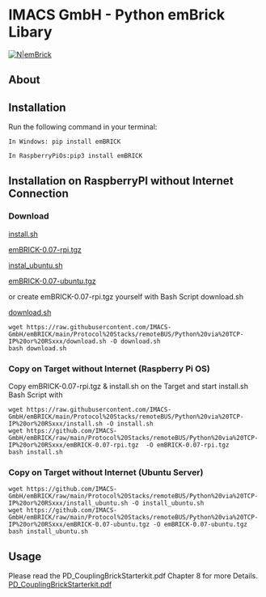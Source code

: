 # IMACS GmbH - Python emBrick Libary

[![N|emBrick](https://www.embrick.de/wp-content/uploads/2015/02/emBRICK-Logo@2x.png)](https://www.embrick.de/)

## About


## Installation
Run the following command in your terminal:

```
In Windows: pip install emBRICK
```

```
In RaspberryPiOs:pip3 install emBRICK
```

## Installation on RaspberryPI without Internet Connection 

### Download

[install.sh](https://raw.githubusercontent.com/IMACS-GmbH/emBRICK/main/Protocol%20Stacks/remoteBUS/Python%20via%20TCP-IP%20or%20RSxxx/install.sh)

[emBRICK-0.07-rpi.tgz](https://github.com/IMACS-GmbH/emBRICK/raw/main/Protocol%20Stacks/remoteBUS/Python%20via%20TCP-IP%20or%20RSxxx/emBRICK-0.07-rpi.tgz)

[instal_ubuntu.sh](https://github.com/IMACS-GmbH/emBRICK/raw/main/Protocol%20Stacks/remoteBUS/Python%20via%20TCP-IP%20or%20RSxxx/emBRICK-0.07-ubuntu.tgz)

[emBRICK-0.07-ubuntu.tgz](https://github.com/IMACS-GmbH/emBRICK/raw/main/Protocol%20Stacks/remoteBUS/Python%20via%20TCP-IP%20or%20RSxxx/emBRICK-0.07-ubuntu.tgz)

or create emBRICK-0.07-rpi.tgz yourself with Bash Script download.sh 

[download.sh](https://github.com/IMACS-GmbH/emBRICK/raw/main/Protocol%20Stacks/remoteBUS/Python%20via%20TCP-IP%20or%20RSxxx/download.sh)
```
wget https://raw.githubusercontent.com/IMACS-GmbH/emBRICK/main/Protocol%20Stacks/remoteBUS/Python%20via%20TCP-IP%20or%20RSxxx/download.sh -O download.sh
bash download.sh
```

### Copy on Target without Internet (Raspberry Pi OS)

Copy emBRICK-0.07-rpi.tgz & install.sh on the Target and start install.sh Bash Script with
```
wget https://raw.githubusercontent.com/IMACS-GmbH/emBRICK/main/Protocol%20Stacks/remoteBUS/Python%20via%20TCP-IP%20or%20RSxxx/install.sh -O install.sh
wget https://github.com/IMACS-GmbH/emBRICK/raw/main/Protocol%20Stacks/remoteBUS/Python%20via%20TCP-IP%20or%20RSxxx/emBRICK-0.07-rpi.tgz  -O emBRICK-0.07-rpi.tgz
bash install.sh
```
### Copy on Target without Internet (Ubuntu Server)
```
wget https://github.com/IMACS-GmbH/emBRICK/raw/main/Protocol%20Stacks/remoteBUS/Python%20via%20TCP-IP%20or%20RSxxx/install_ubuntu.sh -O install_ubuntu.sh
wget https://github.com/IMACS-GmbH/emBRICK/raw/main/Protocol%20Stacks/remoteBUS/Python%20via%20TCP-IP%20or%20RSxxx/emBRICK-0.07-ubuntu.tgz -O emBRICK-0.07-ubuntu.tgz
bash install_ubuntu.sh
```

## Usage

Please read the PD_CouplingBrickStarterkit.pdf Chapter 8 for more Details. [PD_CouplingBrickStarterkit.pdf](https://github.com/IMACS-GmbH/emBRICK/raw/main/Protocol%20Stacks/remoteBUS/_PD_CouplingBrick%20Starterkit.pdf "Heading link")



